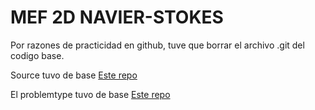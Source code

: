 # MEF 2D NAVIER-STOKES

Por razones de practicidad en github, tuve que borrar el archivo .git del codigo base.

Source tuvo de base [Este repo](https://github.com/Sortweste/-TSC-Laboratorio7-NS2SD_Source_Code)

El problemtype tuvo de base [Este repo](https://github.com/Sortweste/-TSC-Laboratorio7-NS2D_Problemtype)
